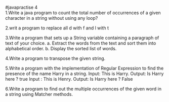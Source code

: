 #javapractise 4                
1.Write a java program to count the total number of occurrences of a given character in a string
without using any loop?

2.writ a program to replace all d with f and l with t

3.Write a program that sets up a String variable containing a paragraph of text of your choice.
a. Extract the words from the text and sort them into alphabetical order.
b. Display the sorted list of words.

4.Write a program to transpose the given string.

5.Write a program with the implementation of Regular Expression to find the presence of the name
Harry in a string.
Input: This is Harry.
Output: Is Harry here ? true
Input : This is Henry.
Output: Is Harry here ? False

6.Write a program to find out the multiple occurrences of the given word in a string using Matcher
methods.
